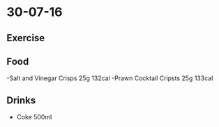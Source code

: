 # 30-07-16

## Exercise

## Food

-Salt and Vinegar Crisps 25g 132cal
-Prawn Cocktail Cripsts 25g 133cal

## Drinks

- Coke 500ml
